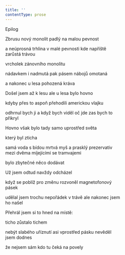 ```yaml
---
title: ''
contentType: prose
---
```


<section>

Epilog

Zbrusu nový monolit padlý na malou pevnost

a neúprosná trhlina v malé pevnosti kde napříště  
zarůstá trávou

vrcholek zánovního monolitu

nádavkem i nadmutá pak pásem nábojů omotaná

a nakonec u lesa pohozená kráva

Došel jsem až k lesu ale u lesa bylo hovno

kdyby přes to aspoň přehodili americkou vlajku

odhrnul bych ji a když bych viděl oč jde zas bych to  
přikryl

Hovno však bylo tady samo uprostřed světa

který byl zticha

samá voda s bídou mrtvá myš a prasklý prezervativ  
mezi dvěma míjejícími se tramvajemi

bylo zbytečné něco dodávat

Už jsem odtud navždy odcházel

když se poblíž pro změnu rozvoněl magnetofonový  
pásek

udělal jsem trochu nepořádek v trávě ale nakonec jsem  
ho našel

Přehrál jsem si to hned na místě:

ticho zůstalo tichem

nebýt slabého uříznutí asi vprostřed pásku nevěděl  
jsem dodnes

že nejsem sám kdo tu čeká na povely

</section>

